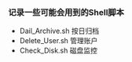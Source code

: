 ### 记录一些可能会用到的Shell脚本

* Dail_Archive.sh    按日归档
* Delete_User.sh     管理账户
* Check_Disk.sh      磁盘监控
